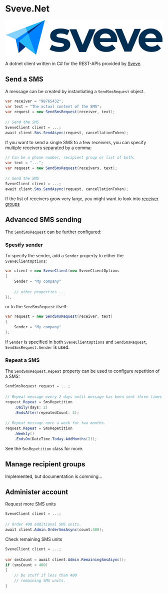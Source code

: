 # Sveve.Net

![Sveve logo](./docs/logo-sveve.svg)

A dotnet client written in C# for the REST-APIs provided by [Sveve](#https://sveve.no/).

## Send a SMS
A message can be created by instantiating a `SendSmsRequest` object.
```cs
var receiver = "98765432";
var text = "The actual content of the SMS";
var request = new SendSmsRequest(receiver, text);

// Send the SMS
SveveClient client = ...;
await client.Sms.SendAsync(request, cancellationToken);
```

If you want to send a single SMS to a few receivers, you can specify multiple receivers separated by a comma:
```cs
// Can be a phone number, recipient group or list of both.
var text = "...";
var request = new SendSmsRequest(receivers, text);

// Send the SMS
SveveClient client = ...;
await client.Sms.SendAsync(request, cancellationToken);
```

If the list of receivers grow very large, you might want to look into [receiver groups](#manage-recipient-groups)

## Advanced SMS sending
The `SendSmsRequest` can be further configured:

### Spesify sender
To specify the sender, add a `Sender` property to either the `SveveClientOptions`:
```cs
var client = new SveveClient(new SveveClientOptions
{
    Sender = "My company"
    
    // other properties ...
});
```
or to the `SendSmsRequest` itself:
```cs
var request = new SendSmsRequest(receiver, text)
{
    Sender = "My company"
};
```

If `Sender` is specified in both `SveveClientOptions` and `SendSmsRequest`, `SendSmsRequest.Sender` is used.

### Repeat a SMS
The `SendSmsRequest.Repeat` property can be used to configure repetition of a SMS:
```cs
SendSmsRequest request = ...;

// Repeat message every 2 days until message has been sent three times
request.Repeat = SmsRepetition
    .Daily(days: 2)
    .EndsAfter(repeatedCount: 3);

// Repeat message once a week for two months.
request.Repeat = SmsRepetition
    .Weekly()
    .EndsOn(DateTime.Today.AddMonths(2));
```
See the `SmsRepetition` class for more.

## Manage recipient groups

Implemented, but documentation is comming...

## Administer account
Request more SMS units
```cs
SveveClient client = ...;

// Order 400 additional SMS units.
await client.Admin.OrderSmsAsync(count:400);
```

Check remaining SMS units
```cs
SveveClient client = ...;

var smsCount = await client.Admin.RemainingSmsAsync();
if (smsCount < 400)
{
    // Do stuff if less than 400
    // remaining SMS units.
}
```